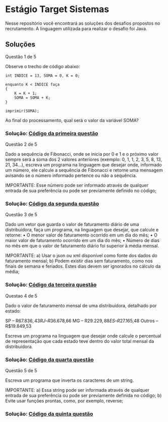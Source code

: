 

# Estágio Target Sistemas

Nesse repositório você encontrará as soluções dos desafios propostos no recrutamento. A linguagem utilizada para realizar o desafio foi Java.


## Soluções

Questão 1 de 5

Observe o trecho de código abaixo:

    int INDICE = 13, SOMA = 0, K = 0;

    enquanto K < INDICE faça
    {
    	K = K + 1;
    	SOMA = SOMA + K;
    }

    imprimir(SOMA);

Ao final do processamento, qual será o valor da variável SOMA?

### Solução: [Código da primeira questão](https://github.com/arlessoncancio/estagio-targetSistemas/blob/main/target-exercicios/src/main/java/br/com/exercicios/exe01/Exe01.java)

Questão 2 de 5

Dado a sequência de Fibonacci, onde se inicia por 0 e 1 e o próximo valor sempre será a soma dos 2 valores anteriores (exemplo: 0, 1, 1, 2, 3, 5, 8, 13, 21, 34...), escreva um programa na linguagem que desejar onde, informado um número, ele calcule a sequência de Fibonacci e retorne uma mensagem avisando se o número informado pertence ou não a sequência.

IMPORTANTE:
Esse número pode ser informado através de qualquer entrada de sua preferência ou pode ser previamente definido no código;
### Solução: [Código da segunda questão](https://github.com/arlessoncancio/estagio-targetSistemas/blob/main/target-exercicios/src/main/java/br/com/exercicios/exe02/Exe02.java)

Questão 3 de 5

Dado um vetor que guarda o valor de faturamento diário de uma distribuidora, faça um programa, na linguagem que desejar, que calcule e retorne:
   • O menor valor de faturamento ocorrido em um dia do mês;
   • O maior valor de faturamento ocorrido em um dia do mês;
   • Número de dias no mês em que o valor de faturamento diário foi superior à média mensal.

IMPORTANTE:
a) Usar o json ou xml disponível como fonte dos dados do faturamento mensal;
b) Podem existir dias sem faturamento, como nos finais de semana e feriados. Estes dias devem ser ignorados no cálculo da média;
### Solução: [Código da terceira questão](https://github.com/arlessoncancio/estagio-targetSistemas/blob/main/target-exercicios/src/main/java/br/com/exercicios/exe03/Exe03.java)

Questao 4 de 5

Dado o valor de faturamento mensal de uma distribuidora, detalhado por estado:

   SP – R$67.836,43
   RJ – R$36.678,66
   MG – R$29.229,88
   ES – R$27.165,48
   Outros – R$19.849,53

Escreva um programa na linguagem que desejar onde calcule o percentual de representação que cada estado teve dentro do valor total mensal da distribuidora.
### Solução: [Código da quarta questão](https://github.com/arlessoncancio/estagio-targetSistemas/blob/main/target-exercicios/src/main/java/br/com/exercicios/exe04/Exe04.java)

Questão 5 de 5

Escreva um programa que inverta os caracteres de um string.

IMPORTANTE:
a) Essa string pode ser informada através de qualquer entrada de sua preferência ou pode ser previamente definida no código;
b) Evite usar funções prontas, como, por exemplo, reverse;
### Solução: [Código da quinta questão](https://github.com/arlessoncancio/estagio-targetSistemas/blob/main/target-exercicios/src/main/java/br/com/exercicios/exe05/Exe05.java)

